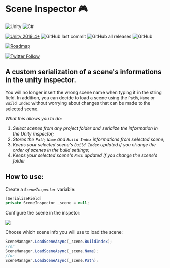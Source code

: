 # Scene Inspector 🎮

![Unity](https://img.shields.io/badge/Unity-100000?style=flat-square&logo=unity&logoColor=white)
![C#](https://img.shields.io/badge/C%23-239120?style=flat-square&logo=c-sharp&logoColor=white)

[![Unity 2019.4+](https://img.shields.io/badge/unity-2019.4%2B-blue.svg)](https://unity3d.com/get-unity/download)
![GitHub last commit](https://img.shields.io/github/last-commit/RGSMS/Scene-Inspector)
![GitHub all releases](https://img.shields.io/github/downloads/RGSMS/Scene-Inspector/total)
![GitHub](https://img.shields.io/github/license/RGSMS/Scene-Inspector)

[![Roadmap](https://img.shields.io/badge/roadmap-blue.svg)](https://trello.com/b/O3IBSlWV)

[![Twitter Follow](https://img.shields.io/twitter/follow/BillyCoenWU?style=social)](https://twitter.com/BillyCoenWU)

## A custom serialization of a scene's informations in the unity inspector.

You will no longer insert the wrong scene name when typing it in the string field. In addition, you can decide to load a scene using the `Path`, `Name` or `Build Index` without worrying about changes that can be made to the selected scene.

_What this allows you to do:_

1. _Select scenes from any project folder and serialize the information in the Unity inspector;_
2. _Stores the `Path`, `Name` and `Build Index` informations from selected scene;_
3. _Keeps your selected scene's `Build Index` updated if you change the order of scenes in the build settings;_
4. _Keeps your selected scene's `Path` updated if you change the scene's folder_

## How to use:

Create a _`SceneInspector`_ variable:
```c#
[SerializeField]
private SceneInspector _scene = null;
```

Configure the scene in the inspetor:

![ ](https://github.com/RGSMS/prints/blob/main/printjpg.jpg)

Choose which scene info you will use to load the scene:
```c#
SceneManager.LoadSceneAsync(_scene.BuildIndex);
//or
SceneManager.LoadSceneAsync(_scene.Name);
//or
SceneManager.LoadSceneAsync(_scene.Path);
```
